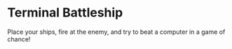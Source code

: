 # Terminal Battleship

Place your ships, fire at the enemy, and try to beat a computer in a game of chance!
